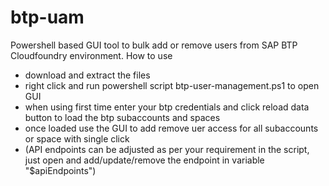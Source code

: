 # btp-uam
Powershell based GUI tool to bulk add or remove users from SAP BTP Cloudfoundry environment.
How to use
- download and extract the files
- right click and run powershell script btp-user-management.ps1 to open GUI
- when using first time enter your btp credentials and click reload data button to load the btp subaccounts and spaces
- once loaded use the GUI to add remove uer access for all subaccounts or space with single click
- (API endpoints can be adjusted as per your requirement in the script, just open and add/update/remove the endpoint in variable "$apiEndpoints")
